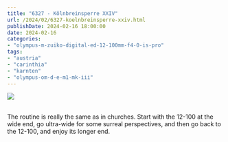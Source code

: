 ```yaml
---
title: "6327 - Kölnbreinsperre XXIV"
url: /2024/02/6327-koelnbreinsperre-xxiv.html
publishDate: 2024-02-16 18:00:00
date: 2024-02-16
categories:
- "olympus-m-zuiko-digital-ed-12-100mm-f4-0-is-pro"
tags:
- "austria"
- "carinthia"
- "karnten"
- "olympus-om-d-e-m1-mk-iii"
---
```

<div class="container">
<div class="center"><a target="_blank" href="https://d25zfm9zpd7gm5.cloudfront.net/1200x1200/2020/20200730_125449_lr.jpg"><img class="webfeedsFeaturedVisual" src="https://d25zfm9zpd7gm5.cloudfront.net/0600x0600/2020/20200730_125449_lr.jpg" /></a></div>
</div>
<br />

The routine is really the same as in churches. Start with
the 12-100 at the wide end, go ultra-wide for some surreal
perspectives, and then go back to the 12-100, and enjoy its
longer end.
